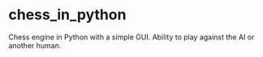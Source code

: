# chess_in_python
Chess engine in Python with a simple GUI. Ability to play against the AI or another human.
